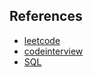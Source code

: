 ## References
- [leetcode](https://leetcode.com/)
- [codeinterview](https://www.nowcoder.com/ta/coding-interviews)
- [SQL](https://www.nowcoder.com/ta/sql)

